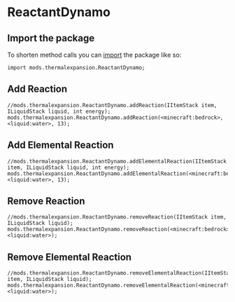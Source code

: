 # ReactantDynamo

## Import the package
To shorten method calls you can [import](/AdvancedFunctions/Import/) the package like so:  
```zenscript
import mods.thermalexpansion.ReactantDynamo;
```


## Add Reaction

```zenscript
//mods.thermalexpansion.ReactantDynamo.addReaction(IItemStack item, ILiquidStack liquid, int energy);
mods.thermalexpansion.ReactantDynamo.addReaction(<minecraft:bedrock>, <liquid:water>, 13);
```

## Add Elemental Reaction

```zenscript
//mods.thermalexpansion.ReactantDynamo.addElementalReaction(IItemStack item, ILiquidStack liquid, int energy);
mods.thermalexpansion.ReactantDynamo.addElementalReaction(<minecraft:bedrock>, <liquid:water>, 13);
```

## Remove Reaction

```zenscript
//mods.thermalexpansion.ReactantDynamo.removeReaction(IItemStack item, ILiquidStack liquid);
mods.thermalexpansion.ReactantDynamo.removeReaction(<minecraft:bedrock>, <liquid:water>);
```


## Remove Elemental Reaction

```zenscript
//mods.thermalexpansion.ReactantDynamo.removeElementalReaction(IItemStack item, ILiquidStack liquid);
mods.thermalexpansion.ReactantDynamo.removeElementalReaction(<minecraft:bedrock>, <liquid:water>);
```